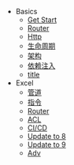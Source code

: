 - Basics
  - [Get Start](FE/angular/basics/get-start.md)
  - [Router](FE/angular/basics/router.md)
  - [Http](FE/angular/basics/http.md)
  - [生命周期](FE/angular/basics/lifecycle-hooks.md)
  - [架构](FE/angular/basics/architecture.md)
  - [依赖注入](FE/angular/basics/di.md)
  - [title](FE/angular/basics/title.md)
- Excel
  - [管道](FE/angular/excel/pipe.md)
  - [指令](FE/angular/excel/directive.md)
  - [Router](FE/angular/excel/router-advanced.md)
  - [ACL](FE/angular/excel/acl.md)
  - [CI/CD](FE/angular/excel/ci-cd.md)
  - [Update to 8](FE/angular/excel/update.md)
  - [Update to 9](FE/angular/excel/update-9.1.md)
  - [Adv](FE/angular/excel/adv.md)
